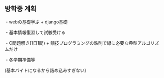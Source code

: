 ## 방학중 계획

・webの基礎学ぶ + django基礎

・基本情報復習して試験受ける

・C問題解き(1日1問) + 競技プログラミングの鉄則で緑に必要な典型アルゴリズムだけ

・冬学期準備等

(基本バイトになるから詰め込みすぎない)
